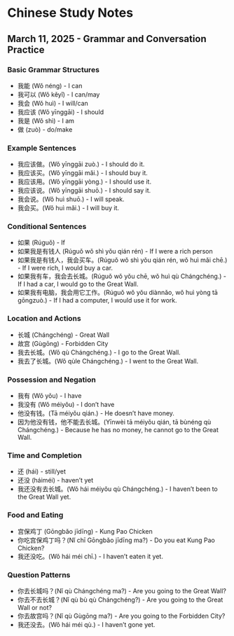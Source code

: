 # Chinese Study Notes
## March 11, 2025 - Grammar and Conversation Practice

### Basic Grammar Structures
- 我能 (Wǒ néng) - I can
- 我可以 (Wǒ kěyǐ) - I can/may
- 我会 (Wǒ huì) - I will/can
- 我应该 (Wǒ yīnggāi) - I should
- 我是 (Wǒ shì) - I am
- 做 (zuò) - do/make

### Example Sentences
- 我应该做。(Wǒ yīnggāi zuò.) - I should do it.
- 我应该买。(Wǒ yīnggāi mǎi.) - I should buy it.
- 我应该用。(Wǒ yīnggāi yòng.) - I should use it.
- 我应该说。(Wǒ yīnggāi shuō.) - I should say it.
- 我会说。(Wǒ huì shuō.) - I will speak.
- 我会买。(Wǒ huì mǎi.) - I will buy it.

### Conditional Sentences
- 如果 (Rúguǒ) - If
- 如果我是有钱人 (Rúguǒ wǒ shì yǒu qián rén) - If I were a rich person
- 如果我是有钱人，我会买车。(Rúguǒ wǒ shì yǒu qián rén, wǒ huì mǎi chē.) - If I were rich, I would buy a car.
- 如果我有车，我会去长城。(Rúguǒ wǒ yǒu chē, wǒ huì qù Chángchéng.) - If I had a car, I would go to the Great Wall.
- 如果我有电脑，我会用它工作。(Rúguǒ wǒ yǒu diànnǎo, wǒ huì yòng tā gōngzuò.) - If I had a computer, I would use it for work.

### Location and Actions
- 长城 (Chángchéng) - Great Wall
- 故宫 (Gùgōng) - Forbidden City
- 我去长城。(Wǒ qù Chángchéng.) - I go to the Great Wall.
- 我去了长城。(Wǒ qùle Chángchéng.) - I went to the Great Wall.

### Possession and Negation
- 我有 (Wǒ yǒu) - I have
- 我没有 (Wǒ méiyǒu) - I don’t have
- 他没有钱。(Tā méiyǒu qián.) - He doesn’t have money.
- 因为他没有钱，他不能去长城。(Yīnwèi tā méiyǒu qián, tā bùnéng qù Chángchéng.) - Because he has no money, he cannot go to the Great Wall.

### Time and Completion
- 还 (hái) - still/yet
- 还没 (háiméi) - haven’t yet
- 我还没有去长城。(Wǒ hái méiyǒu qù Chángchéng.) - I haven’t been to the Great Wall yet.

### Food and Eating
- 宫保鸡丁 (Gōngbǎo jīdīng) - Kung Pao Chicken
- 你吃宫保鸡丁吗？(Nǐ chī Gōngbǎo jīdīng ma?) - Do you eat Kung Pao Chicken?
- 我还没吃。(Wǒ hái méi chī.) - I haven’t eaten it yet.

### Question Patterns
- 你去长城吗？(Nǐ qù Chángchéng ma?) - Are you going to the Great Wall?
- 你去不去长城？(Nǐ qù bù qù Chángchéng?) - Are you going to the Great Wall or not?
- 你去故宫吗？(Nǐ qù Gùgōng ma?) - Are you going to the Forbidden City?
- 我还没去。(Wǒ hái méi qù.) - I haven’t gone yet.

